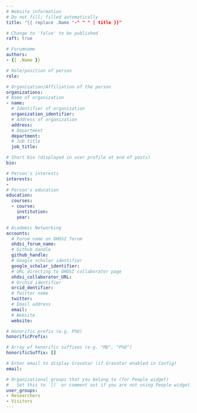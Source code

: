 ```yaml
---
# Website information
# Do not fill; filled automatically
title: "{{ replace .Name "-" " " | title }}"

# Change to 'false' to be published
raft: true

# Forumname 
authors:
- {{ .Name }}

# Role/position of person
role: 

# Organization/Affiliation of the person
organizations:
# Name of organization
- name: 
  # Identifier of organization
  organization_identifier: 
  # Address of organization
  address: 
  # Department
  department: 
  # Job title
  job_title: 

# Short bio (displayed in user profile at end of posts)
bio: 

# Person's interests
interests:
- 
# Person's education
education:
  courses:
  - course: 
    institution: 
    year: 

# Academic Networking
accounts:
  # Forum name on OHDSI forum
  ohdsi_forum_name: 
  # Github dandle
  github_handle:
  # Google scholar identifier
  google_scholar_identifier: 
  # URL directing to OHDSI collaborator page
  ohdsi_collaborator_URL:
  # Orchid identifier
  orcid_dentifier: 
  # Twitter name
  twitter: 
  # Email address
  email: 
  # Website
  website: 

# Honorific prefix (e.g. PhD) 
honorificPrefix: 

# Array of honorific suffixes (e.g. "MD", "PhD")
honorificSuffix: []

# Enter email to display Gravatar (if Gravatar enabled in Config)
email: 

# Organizational groups that you belong to (for People widget)
#   Set this to `[]` or comment out if you are not using People widget.
user_groups:
- Researchers
- Visitors
---
```

